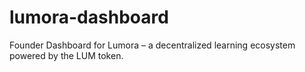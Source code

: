 # lumora-dashboard
Founder Dashboard for Lumora – a decentralized learning ecosystem powered by the LUM token.
